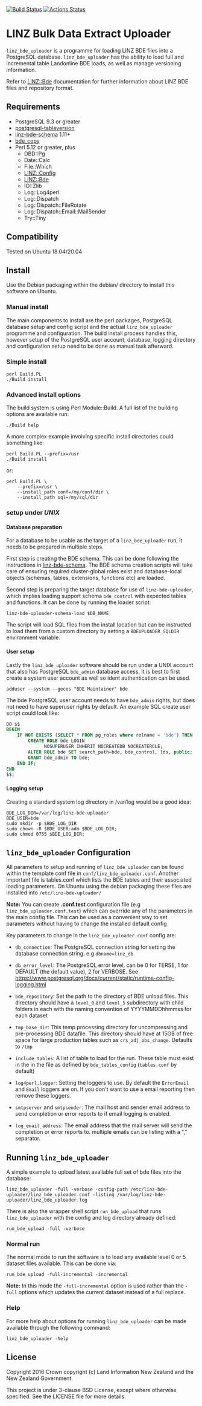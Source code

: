 [![Build Status](https://travis-ci.org/linz/linz-bde-uploader.svg?branch=master)](https://travis-ci.org/linz/linz-bde-uploader)
[![Actions Status](https://github.com/linz/linz-bde-uploader/workflows/test/badge.svg?branch=master)](https://github.com/linz/linz-bde-uploader/actions)

# LINZ Bulk Data Extract Uploader

`linz_bde_uploader` is a programme for loading LINZ BDE files into a PostgreSQL database.
`linz_bde_uploader` has the ability to load full and incremental table Landonline BDE loads, as well
as manage versioning information.

Refer to [LINZ::Bde](https://github.com/linz/linz-bde-perl) documentation for further information
about LINZ BDE files and repository format.

## Requirements

-   PostgreSQL 9.3 or greater
-   [postgresql-tableversion](https://github.com/linz/postgresql-tableversion)
-   [linz-bde-schema](https://github.com/linz/linz-bde-schema) 1.11+
-   [bde_copy](https://github.com/linz/linz-bde-copy)
-   Perl 5.12 or greater, plus
    -   DBD::Pg
    -   Date::Calc
    -   File::Which
    -   [LINZ::Config](https://github.com/linz/linz_utils_perl)
    -   [LINZ::Bde](https://github.com/linz/linz-bde-perl)
    -   IO::Zlib
    -   Log::Log4perl
    -   Log::Dispatch
    -   Log::Dispatch::FileRotate
    -   Log::Dispatch::Email::MailSender
    -   Try::Tiny

## Compatibility

Tested on Ubuntu 18.04/20.04

## Install

Use the Debian packaging within the debian/ directory to install this software on Ubuntu.

### Manual install

The main components to install are the perl packages, PostgreSQL database setup and config script
and the actual `linz_bde_uploader` programme and configuration. The build install process handles
this, however setup of the PostgreSQL user account, database, logging directory and configuration
setup need to be done as manual task afterward.

### Simple install

```shell
perl Build.PL
./Build install
```

### Advanced install options

The build system is using Perl Module::Build. A full list of the building options are available run:

```shell
./Build help
```

A more complex example involving specific install directories could something like:

```shell
perl Build.PL --prefix=/usr
./Build install
```

or:

```shell
perl Build.PL \
    --prefix=/usr \
    --install_path conf=/my/conf/dir \
    --install_path sql=/my/sql/dir
```

### setup under _UNIX_

#### Database preparation

For a database to be usable as the target of a `linz_bde_uploader` run, it needs to be prepared in
multiple steps.

First step is creating the BDE schema. This can be done following the instructions in
[linz-bde-schema](https://github.com/linz/linz-bde-schema). The BDE schema creation scripts will
take care of ensuring required cluster-global roles exist and database-local objects (schemas,
tables, extensions, functions etc) are loaded.

Second step is preparing the target database for use of `linz-bde-uploader`, which implies loading
support schema `bde_control` with expected tables and functions. It can be done by running the
loader script:

```shell
linz-bde-uploader-schema-load $DB_NAME
```

The script will load SQL files from the install location but can be instructed to load them from a
custom directory by setting a `BDEUPLOADER_SQLDIR` environment variable.

#### User setup

Lastly the `linz_bde_uploader` software should be run under a UNIX account that also has PostgreSQL
`bde_admin` database access. It is best to first create a system user account as well so ident
authentication can be used.

```shell
adduser --system --gecos "BDE Maintainer" bde
```

The bde PostgreSQL user account needs to have `bde_admin` rights, but does not need to have
superuser rights by default. An example SQL create user script could look like:

```sql
DO $$
BEGIN
    IF NOT EXISTS (SELECT * FROM pg_roles where rolname = 'bde') THEN
        CREATE ROLE bde LOGIN
              NOSUPERUSER INHERIT NOCREATEDB NOCREATEROLE;
        ALTER ROLE bde SET search_path=bde, bde_control, lds, public;
        GRANT bde_admin TO bde;
    END IF;
END
$$;
```

#### Logging setup

Creating a standard system log directory in /var/log would be a good idea:

```shell
BDE_LOG_DIR=/var/log/linz-bde-uploader
BDE_USER=bde
sudo mkdir -p $BDE_LOG_DIR
sudo chown -R $BDE_USER:adm $BDE_LOG_DIR;
sudo chmod 0755 $BDE_LOG_DIR;
```

## `linz_bde_uploader` Configuration

All parameters to setup and running of `linz_bde_uploader` can be found within the template conf
file in `conf/linz_bde_uploader.conf`. Another important file is tables.conf which lists the BDE
tables and their associated loading parameters. On Ubuntu using the debian packaging these files are
installed into `/etc/linz-bde-uploader/`

**Note:** You can create **.conf.test** configuration file (e.g `linz_bde_uploader.conf.test`) which
can override any of the parameters in the main config file. This can be used as a convenient way to
set parameters without having to change the installed default config

Key parameters to change in the `linz_bde_uploader.conf` config are:

-   `db_connection`: The PostgreSQL connection string for setting the database connection string.
    e.g `dbname=linz_db`

-   `db_error_level`: The PostgreSQL error level, can be 0 for TERSE, 1 for DEFAULT (the default
    value), 2 for VERBOSE. See
    https://www.postgresql.org/docs/current/static/runtime-config-logging.html

-   `bde_repository`: Set the path to the directory of BDE unload files. This directory should have
    a `level_0` and `level_5` subdirectory with child folders in each with the naming convention of
    YYYYMMDDhhmmss for each dataset

-   `tmp_base_dir`: This temp processing directory for uncompressing and pre-processing BDE
    datafile. This directory should have at 15GB of free space for large production tables such as
    `crs_adj_obs_change`. Defaults to `/tmp`

-   `include_tables`: A list of table to load for the run. These table must exist in the in the file
    as defined by `bde_tables_config` (`tables.conf` by default)

-   `log4perl.logger`: Setting the loggers to use. By default the `ErrorEmail` and `Email` loggers
    are on. If you don't want to use a email reporting then remove these loggers.

-   `smtpserver` and `smtpsender`: The mail host and sender email address to send completion or
    error reports to if email logging is enabled.

-   `log_email_address`: The email address that the mail server will send the completion or error
    reports to. multiple emails can be listing with a "," separator.

## Running `linz_bde_uploader`

A simple example to upload latest available full set of bde files into the database:

```shell
linz_bde_uploader -full -verbose -config-path /etc/linz-bde-uploader/linz_bde_uploader.conf -listing /var/log/linz-bde-uploader/linz_bde_uploader.log
```

There is also the wrapper shell script `run_bde_upload` that runs `linz_bde_uploader` with the
config and log directory already defined:

```shell
run_bde_upload -full -verbose
```

### Normal run

The normal mode to run the software is to load any available level 0 or 5 dataset files available.
This can be done via:

```shell
run_bde_upload -full-incremental -incremental
```

**Note:** In this mode the `-full-incremental` option is used rather than the `-full` options which
updates the current dataset instead of a full replace.

### Help

For more help about options for running `linz_bde_uploader` can be made available through the
following command:

```shell
linz_bde_uploader -help
```

## License

Copyright 2016 Crown copyright (c) Land Information New Zealand and the New Zealand Government.

This project is under 3-clause BSD License, except where otherwise specified. See the LICENSE file
for more details.
